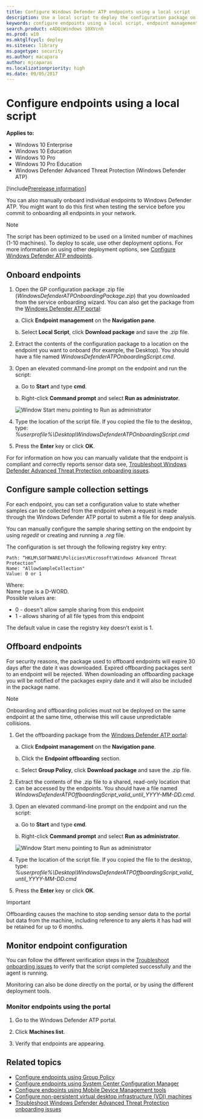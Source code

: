 ```yaml
---
title: Configure Windows Defender ATP endpoints using a local script
description: Use a local script to deploy the configuration package on endpoints so that they are onboarded to the service.
keywords: configure endpoints using a local script, endpoint management, configure Windows ATP endpoints, configure Windows Defender Advanced Threat Protection endpoints
search.product: eADQiWindows 10XVcnh
ms.prod: w10
ms.mktglfcycl: deploy
ms.sitesec: library
ms.pagetype: security
ms.author: macapara
author: mjcaparas
ms.localizationpriority: high
ms.date: 09/05/2017
---
```


# Configure endpoints using a local script

**Applies to:**

- Windows 10 Enterprise
- Windows 10 Education
- Windows 10 Pro
- Windows 10 Pro Education
- Windows Defender Advanced Threat Protection (Windows Defender ATP)

[!include[Prerelease information](prerelease.md)]

You can also manually onboard individual endpoints to Windows Defender ATP. You might want to do this first when testing the service before you commit to onboarding all endpoints in your network.

> [!NOTE]
> The script has been optimized to be used on a limited number of machines (1-10 machines). To deploy to scale, use other deployment options. For more information on using other deployment options, see [Configure Windows Defender ATP endpoints](configure-endpoints-windows-defender-advanced-threat-protection.md).

## Onboard endpoints
1.  Open the GP configuration package .zip file (*WindowsDefenderATPOnboardingPackage.zip*) that you downloaded from the service onboarding wizard. You can also get the package from the [Windows Defender ATP portal](https://securitycenter.windows.com/):

    a.  Click **Endpoint management** on the **Navigation pane**.

    b.  Select **Local Script**, click **Download package** and save the .zip file.


2.  Extract the contents of the configuration package to a location on the endpoint you want to onboard (for example, the Desktop). You should have a file named *WindowsDefenderATPOnboardingScript.cmd*.

3.  Open an elevated command-line prompt on the endpoint and run the script:

    a.  Go to **Start** and type **cmd**.

    b.  Right-click **Command prompt** and select **Run as administrator**.

    ![Window Start menu pointing to Run as administrator](images/run-as-admin.png)

4.  Type the location of the script file. If you copied the file to the desktop, type: *%userprofile%\Desktop\WindowsDefenderATPOnboardingScript.cmd*

5.  Press the **Enter** key or click **OK**.

For for information on how you can manually validate that the endpoint is compliant and correctly reports sensor data see, [Troubleshoot Windows Defender Advanced Threat Protection onboarding issues](troubleshoot-onboarding-windows-defender-advanced-threat-protection.md).

## Configure sample collection settings
For each endpoint, you can set a configuration value to state whether samples can be collected from the endpoint when a request is made through the Windows Defender ATP portal to submit a file for deep analysis.

You can manually configure the sample sharing setting on the endpoint by using *regedit* or creating and running a *.reg* file.  

The configuration is set through the following registry key entry:

```
Path: “HKLM\SOFTWARE\Policies\Microsoft\Windows Advanced Threat Protection”
Name: "AllowSampleCollection"
Value: 0 or 1
```
Where:<br>
Name type is a D-WORD. <br>
Possible values are:
- 0 - doesn't allow sample sharing  from this endpoint
- 1 - allows sharing of all file types from this endpoint

The default value in case the registry key doesn’t exist is 1.


## Offboard endpoints
For security reasons, the package used to offboard endpoints will expire 30 days after the date it was downloaded. Expired offboarding packages sent to an endpoint will be rejected. When downloading an offboarding package you will be notified of the packages expiry date and it will also be included in the package name.

> [!NOTE]
> Onboarding and offboarding policies must not be deployed on the same endpoint at the same time, otherwise this will cause unpredictable collisions.

1.	Get the offboarding package from the [Windows Defender ATP portal](https://securitycenter.windows.com/):

    a. Click **Endpoint management** on the **Navigation pane**.

    b. Click the **Endpoint offboarding** section.

    c. Select **Group Policy**, click **Download package** and save the .zip file.

2.	Extract the contents of the .zip file to a shared, read-only location that can be accessed by the endpoints. You should have a file named *WindowsDefenderATPOffboardingScript_valid_until_YYYY-MM-DD.cmd*.

3.  Open an elevated command-line prompt on the endpoint and run the script:

    a.  Go to **Start** and type **cmd**.

    b.  Right-click **Command prompt** and select **Run as administrator**.

    ![Window Start menu pointing to Run as administrator](images/run-as-admin.png)

4.  Type the location of the script file. If you copied the file to the desktop, type: *%userprofile%\Desktop\WindowsDefenderATPOffboardingScript_valid_until_YYYY-MM-DD.cmd*

5.  Press the **Enter** key or click **OK**.

> [!IMPORTANT]
> Offboarding causes the machine to stop sending sensor data to the portal but data from the machine, including reference to any alerts it has had will be retained for up to 6 months.


## Monitor endpoint configuration
You can follow the different verification steps in the [Troubleshoot onboarding issues](troubleshoot-onboarding-windows-defender-advanced-threat-protection.md) to verify that the script completed successfully and the agent is running.

Monitoring can also be done directly on the portal, or by using the different deployment tools.

### Monitor endpoints using the portal
1.	Go to the Windows Defender ATP portal.

2.	Click **Machines list**.

3.	Verify that endpoints are appearing.


## Related topics
- [Configure endpoints using Group Policy](configure-endpoints-gp-windows-defender-advanced-threat-protection.md)
- [Configure endpoints using System Center Configuration Manager](configure-endpoints-sccm-windows-defender-advanced-threat-protection.md)
- [Configure endpoints using Mobile Device Management tools](configure-endpoints-mdm-windows-defender-advanced-threat-protection.md)
- [Configure non-persistent virtual desktop infrastructure (VDI) machines](configure-endpoints-vdi-windows-defender-advanced-threat-protection.md)
- [Troubleshoot Windows Defender Advanced Threat Protection onboarding issues](troubleshoot-onboarding-windows-defender-advanced-threat-protection.md)

